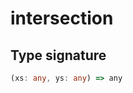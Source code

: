 # intersection

## Type signature

<!-- prettier-ignore-start -->
```typescript
(xs: any, ys: any) => any
```
<!-- prettier-ignore-end -->
